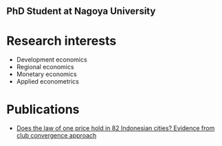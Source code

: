 ## PhD Student at Nagoya University

# Research interests
- Development economics
- Regional economics
- Monetary economics
- Applied econometrics

# Publications
- [Does the law of one price hold in 82 Indonesian cities? Evidence from club
convergence approach](http://www.accessecon.com/Pubs/EB/2020/Volume40/EB-20-V40-I4-P248.pdf)
